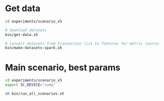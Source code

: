 # Get data

```sh
cd experiments/scenario_x5

# download datasets
bin/get-data.sh

# convert datasets from transaction list to features for metric learning
bin/make-datasets-spark.sh
```

# Main scenario, best params

```sh
cd experiments/scenario_x5
export SC_DEVICE="cuda"

sh bin/run_all_scenarios.sh

```
